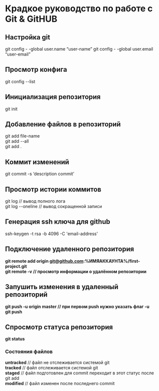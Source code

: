 # Крадкое руководство по работе с Git & GitHUB

## Настройка git

git config  - -global user.name “user-name”
git config  - -global user.email “user-email”

## Просмотр конфига

git config --list

## Инициализация репозитория

git init

## Добавление файлов в репозиторий

git add file-name  
git add  --all  
git add .  
 
## Коммит изменений

git commit -s ‘description commit’

## Просмотр истории коммитов

git log           // вывод полного лога  
git log --oneline // вывод сокращенной записи  

## Генерация ssh ключа для github

ssh-keygen -t rsa -b 4096 -C 'email-address'

## Подключение удаленного репозитория

**git remote add origin git@github.com:%ИМЯАККАУНТА%/first-project.git**  
**git remote -v // просмотр информации о удалённом репозитории**

## Запушить изменения в удаленный репозиторий

**git push -u origin master  // при первом push нужно указать флаг -u**  
**git push**  

## Спросмотр статуса репозитория

**git status**  

### Состояния файлов

**untracked** // файл не отслеживается системой git  
**tracked**   // файл отслеживается системой git  
**staged**    // файл подготовлен для commit переходит в этот статус после git add  
**modified**  // файл изменен после последнего commit  
